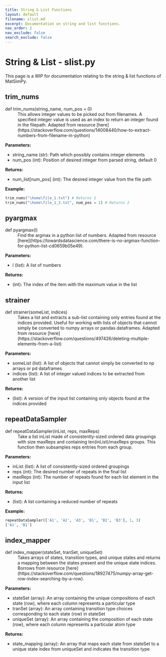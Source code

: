 ```yaml
---
title: String & List Functions
layout: default
filename: slist.md
excerpt: Documentation on string and list functions.
nav_order: 2
nav_exclude: false
search_exclude: false
---
```


# String & List - slist.py

This page is a WIP for documentation relating to the string & list functions of MatSimPy.

## trim_nums
<dl>
<dt>def trim_nums(string_name, num_pos = 0)</dt>
<dd> 
This allows integer values to be picked out from filenames.  A specified integer value is used as an index to return an integer found in the filepath.  Adapted from resource [here](https://stackoverflow.com/questions/14008440/how-to-extract-numbers-from-filename-in-python)
</dd>
</dl>

  **Parameters:**
  * string_name (str): Path which possibly contains integer elements
  * num_pos (int): Position of desired integer from parsed string, default 0
  
  **Returns:**
  *  num_list[num_pos] (int): The desired integer value from the file path
 
  **Example:**
  ```python
  trim_nums("\home\file_1.txt") # Returns 1
  trim_nums("\home\file_1_2.txt", num_pos = 1) # Returns 2
  ```

## pyargmax
<dl>
<dt>def pyargmax(l)</dt>
<dd> 
Find the argmax in a python list of numbers.  Adapted from resource [here](https://towardsdatascience.com/there-is-no-argmax-function-for-python-list-cd0659b05e49).
</dd>
</dl>

  **Parameters:**
  * l (list): A list of numbers
  
  **Returns:**
  *  (int): The index of the item with the maximum value in the list

## strainer
<dl>
<dt>def strainer(someList, indices)</dt>
<dd> 
Takes a list and extracts a sub-list containing only entries found at the indices provided.  Useful for working with lists of objects that cannot simply be converted to numpy arrays or pandas dataframes.  Adapted from resource [here](https://stackoverflow.com/questions/497426/deleting-multiple-elements-from-a-list)
</dd>
</dl>

  **Parameters:**
  * someList (list): A list of objects that cannot simply be converted to np arrays or pd dataframes
  * indices (list): A list of integer valued indices to be extracted from another list
  
  **Returns:**
  *  (list): A version of the input list containing only objects found at the indices provided

## repeatDataSampler
<dl>
<dt>def repeatDataSampler(inList, reps, maxReps)</dt>
<dd> 
Take a list inList made of consistently-sized ordered data groupings with size maxReps and containing len(inList)/maxReps groups. This function then subsamples reps entries from each group.
</dd>
</dl>

  **Parameters:**
  * inList (list): A list of consistently-sized ordered groupings
  * reps (int): The desired number of repeats in the final list
  * maxReps (int): The number of repeats found for each list element in the input list
  
  **Returns:**
  * (list): A list containing a reduced number of repeats

  **Example:**
  ```python
  repeatDataSampler(['A1', 'A2', 'A3', 'B1', 'B2', 'B3'], 1, 3)
  ['A1', 'B1']
  ```

## index_mapper
<dl>
<dt>def index_mapper(stateSet, tranSet, uniqueSet)</dt>
<dd> 
Takes arrays of states, transition types, and unique states and returns a mapping between the states present and the unique state indices. Borrows from resource [here](https://stackoverflow.com/questions/18927475/numpy-array-get-row-index-searching-by-a-row).
</dd>
</dl>

  **Parameters:**
  * stateSet (array): An array containing the unique compositions of each state (row), where each column represents a particular type
  * tranSet (array): An array containing transition type choices corresponding to each state (row) in stateSet
  * uniqueSet (array): An array containing the composition of each state (row), where each column represents a particular atom type
  
  **Returns:**
  * state_mapping (array): An array that maps each state from stateSet to a unique state index from uniqueSet and indicates the transition type
